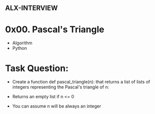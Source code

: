 ## ALX-INTERVIEW

# 0x00. Pascal's Triangle
* Algorithm
* Python

# Task 	Question:
* Create a function def pascal_triangle(n): that returns a list of lists of integers representing the Pascal's triangle of n:

* Returns an empty list if n <= 0
* You can assume n will be always an integer
